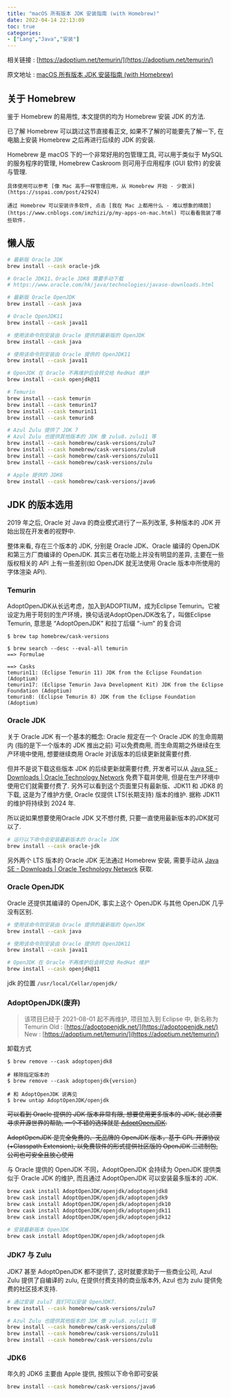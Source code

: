 ```yaml
---
title: "macOS 所有版本 JDK 安装指南 (with Homebrew)"
date: 2022-04-14 22:13:09
toc: true
categories:
- ["Lang","Java","安装"]
---
```


相关链接 : [https://adoptium.net/temurin/](https://adoptium.net/temurin/)

原文地址 : [macOS 所有版本 JDK 安装指南 (with Homebrew) ](https://www.cnblogs.com/imzhizi/p/macos-jdk-installation-homebrew.html)




## **关于 Homebrew**
鉴于 Homebrew 的易用性, 本文提供的均为 Homebrew 安装 JDK 的方法.

已了解 Homebrew 可以跳过这节直接看正文, 如果不了解的可能要先了解一下, 在电脑上安装 Homebrew 之后再进行后续的 JDK 的安装.

Homebrew 是 macOS 下的一个非常好用的包管理工具, 可以用于类似于 MySQL 的服务程序的管理, Homebrew Caskroom 则可用于应用程序 (GUI 软件) 的安装与管理.

    具体使用可以参考 [像 Mac 高手一样管理应用，从 Homebrew 开始 - 少数派](https://sspai.com/post/42924)

    通过 Homebrew 可以安装许多软件, 点击 [我在 Mac 上都用什么 - 难以想象的晴朗](https://www.cnblogs.com/imzhizi/p/my-apps-on-mac.html) 可以看看我装了哪些软件.

## **懒人版**
```bash
# 最新版 Oracle JDK
brew install --cask oracle-jdk

# Oracle JDK11、Oracle JDK8 需要手动下载
# https://www.oracle.com/hk/java/technologies/javase-downloads.html

# 最新版 Oracle OpenJDK
brew install --cask java

# Oracle OpenJDK11
brew install --cask java11

# 使用该命令则安装由 Oracle 提供的最新版的 OpenJDK
brew install --cask java

# 使用该命令则安装由 Oracle 提供的 OpenJDK11
brew install --cask java11

# OpenJDK 在 Oracle 不再维护后会转交给 RedHat 维护
brew install --cask openjdk@11

# Temurin 
brew install --cask temurin
brew install --cask temurin17
brew install --cask temurin11
brew install --cask temurin8

# Azul Zulu 提供了 JDK 7
# Azul Zulu 也提供其他版本的 JDK 像 zulu8、zulu11 等
brew install --cask homebrew/cask-versions/zulu7
brew install --cask homebrew/cask-versions/zulu8
brew install --cask homebrew/cask-versions/zulu11
brew install --cask homebrew/cask-versions/zulu

# Apple 提供的 JDK6
brew install --cask homebrew/cask-versions/java6
```

## **JDK 的版本选用**
2019 年之后, Oracle 对 Java 的商业模式进行了一系列改革, 多种版本的 JDK 开始出现在开发者的视野中.

整体来看, 存在三个版本的 JDK, 分别是 Oracle JDK、Oracle 编译的 OpenJDK 和第三方厂商编译的 OpenJDK. 其实三者在功能上并没有明显的差异, 主要在一些版权相关的 API 上有一些差别(如 OpenJDK 就无法使用 Oracle 版本中所使用的字体渲染 API).

### Temurin
AdoptOpenJDK从长远考虑，加入到ADOPTIUM，成为Eclipse Temurin。它被设定为用于苛刻的生产环境，换句话说AdoptOpenJDK改名了，叫做Eclipse Temurin, 意思是 “AdoptOpenJDK” 和拉丁后缀 “-ium” 的复合词
```
$ brew tap homebrew/cask-versions

$ brew search --desc --eval-all temurin
==> Formulae

==> Casks
temurin11: (Eclipse Temurin 11) JDK from the Eclipse Foundation (Adoptium)
temurin17: (Eclipse Temurin Java Development Kit) JDK from the Eclipse Foundation (Adoptium)
temurin8: (Eclipse Temurin 8) JDK from the Eclipse Foundation (Adoptium)
```

### **Oracle JDK**
关于 Oracle JDK 有一个基本的概念: Oracle 规定在一个 Oracle JDK 的生命周期内 (指的是下一个版本的 JDK 推出之前) 可以免费商用, 而生命周期之外继续在生产环境中使用, 想要继续商用 Oracle 对该版本的后续更新就需要付费.

但并不是说下载这些版本 JDK 的后续更新就需要付费, 开发者可以从 [Java SE - Downloads | Oracle Technology Network](https://www.oracle.com/hk/java/technologies/javase-downloads.html) 免费下载并使用, 但是在生产环境中使用它们就需要付费了. 另外可以看到这个页面里只有最新版、JDK11 和 JDK8 的下载, 这是为了维护方便, Oracle 仅提供 LTS(长期支持) 版本的维护. 据称 JDK11 的维护将持续到 2024 年.

所以说如果想要使用Oracle JDK 又不想付费, 只要一直使用最新版本的JDK就可以了.
```bash
# 运行以下命令会安装最新版本的 Oracle JDK
brew install --cask oracle-jdk
```
另外两个 LTS 版本的 Oracle JDK 无法通过 Homebrew 安装, 需要手动从 [Java SE - Downloads | Oracle Technology Network](https://www.oracle.com/hk/java/technologies/javase-downloads.html) 获取.

### **Oracle OpenJDK**
Oracle 还提供其编译的 OpenJDK, 事实上这个 OpenJDK 与其他 OpenJDK 几乎没有区别.
```bash
# 使用该命令则安装由 Oracle 提供的最新版的 OpenJDK
brew install --cask java

# 使用该命令则安装由 Oracle 提供的 OpenJDK11
brew install --cask java11

# OpenJDK 在 Oracle 不再维护后会转交给 RedHat 维护
brew install --cask openjdk@11
```
jdk 的位置 `/usr/local/Cellar/openjdk/`


### **AdoptOpenJDK(废弃)**
> 该项目已经于 2021-08-01 起不再维护, 项目加入到 Eclipse 中, 新名称为 Temurin
> Old : [https://adoptopenjdk.net/](https://adoptopenjdk.net/)
> New : [https://adoptium.net/temurin/](https://adoptium.net/temurin/)

卸载方式
```
$ brew remove --cask adoptopenjdk8

# 移除指定版本的
$ brew remove --cask adoptopenjdk{version}

# 和 AdoptOpenJDK 说再见
$ brew untap AdoptOpenJDK/openjdk
```
~~可以看到 Oracle 提供的 JDK 版本非常有限, 想要使用更多版本的 JDK, 就必须要寻求开源世界的帮助, 一个不错的选择就是 ~~[~~AdoptOpenJDK~~](https://adoptopenjdk.net/?variant=openjdk8&jvmVariant=hotspot)~~.~~

~~AdoptOpenJDK 是完全免费的、无品牌的 OpenJDK 版本，基于 GPL 开源协议(+Classpath Extension), 以免费软件的形式提供社区版的 OpenJDK 二进制包, 公司也可安全且放心使用~~

与 Oracle 提供的 OpenJDK 不同，AdoptOpenJDK 会持续为 OpenJDK 提供类似于 Oracle JDK 的维护, 而且通过 AdoptOpenJDK 可以安装最多版本的 JDK.
```bash
brew cask install AdoptOpenJDK/openjdk/adoptopenjdk8
brew cask install AdoptOpenJDK/openjdk/adoptopenjdk9
brew cask install AdoptOpenJDK/openjdk/adoptopenjdk10
brew cask install AdoptOpenJDK/openjdk/adoptopenjdk11
brew cask install AdoptOpenJDK/openjdk/adoptopenjdk12

# 安装最新版本 OpenJDK
brew cask install AdoptOpenJDK/openjdk/adoptopenjdk
```

### **JDK7 与 Zulu**
JDK7 甚至 AdoptOpenJDK 都不提供了, 这时就要求助于一些商业公司, Azul Zulu 提供了自编译的 zulu, 在提供付费支持的商业版本外, Azul 也为 zulu 提供免费的社区技术支持.
```bash
# 通过安装 zulu7 我们可以安装 OpenJDK7. 
brew install --cask homebrew/cask-versions/zulu7

# Azul Zulu 也提供其他版本的 JDK 像 zulu8、zulu11 等
brew install --cask homebrew/cask-versions/zulu8
brew install --cask homebrew/cask-versions/zulu11
brew install --cask homebrew/cask-versions/zulu
```

### **JDK6**
年久的 JDK6 主要由 Apple 提供, 按照以下命令即可安装
```bash
brew install --cask homebrew/cask-versions/java6
```

